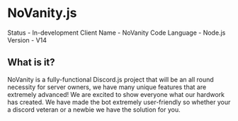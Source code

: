 # NoVanity.js
Status - In-development
Client Name - NoVanity
Code Language - Node.js 
Version - V14

## What is it?

NoVanity is a fully-functional Discord.js project that will be an all round necessity for server owners, we have many unique features that are extremely advanced! We are excited to show everyone what our hardwork has created. We have made the bot extremely user-friendly so whether your a discord veteran or a newbie we have the solution for you.
